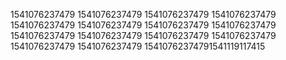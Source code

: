 1541076237479
1541076237479
1541076237479
1541076237479
1541076237479
1541076237479
1541076237479
1541076237479
1541076237479
1541076237479
1541076237479
1541076237479
1541076237479
1541076237479
15410762374791541119117415